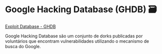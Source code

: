# Google Hacking Database (GHDB) 🗃

[Exploit Database - GHDB](https://www.exploit-db.com/google-hacking-database)

Google Hacking Database são um conjunto de dorks publicadas por voluntários que encontram vulnerabilidades utilizando o mecanismo de busca do Google.